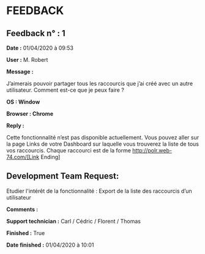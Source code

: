 # FEEDBACK

## Feedback n° : 1

**Date :** 01/04/2020 à 09:53

**User :** M. Robert

**Message :**

 J’aimerais pouvoir partager tous les raccourcis que j’ai créé avec un autre utilisateur. Comment est-ce que je peux faire ?

**OS : Window**

**Browser : Chrome** 

**Reply :**

Cette fonctionnalité n’est pas disponible actuellement.
Vous pouvez aller sur la page Links de votre Dashboard sur laquelle vous trouverez la liste de tous vos raccourcis.
Chaque raccourci est de la forme http://polr.web-74.com/[Link Ending]

## Development Team Request:

Etudier l'intérêt de la fonctionnalité : Export de la liste des raccourcis d’un utilisateur

**Comments :** 

**Support technician :**
Carl / Cédric / Florent / Thomas

**Finished :** True

**Date finished :** 01/04/2020 à 10:01